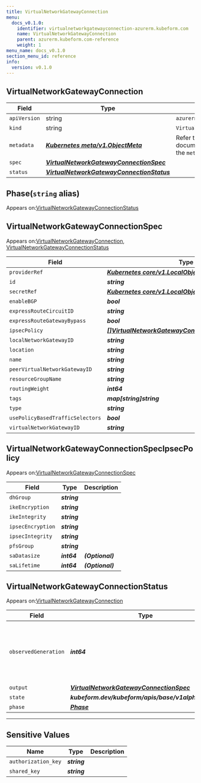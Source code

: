 ```yaml
---
title: VirtualNetworkGatewayConnection
menu:
  docs_v0.1.0:
    identifier: virtualnetworkgatewayconnection-azurerm.kubeform.com
    name: VirtualNetworkGatewayConnection
    parent: azurerm.kubeform.com-reference
    weight: 1
menu_name: docs_v0.1.0
section_menu_id: reference
info:
  version: v0.1.0
---
```


## VirtualNetworkGatewayConnection
| Field | Type | Description |
| ------ | ----- | ----------- |
| `apiVersion` | string | `azurerm.kubeform.com/v1alpha1` |
|    `kind` | string | `VirtualNetworkGatewayConnection` |
| `metadata` | ***[Kubernetes meta/v1.ObjectMeta](https://kubernetes.io/docs/reference/generated/kubernetes-api/v1.13/#objectmeta-v1-meta)***|Refer to the Kubernetes API documentation for the fields of the `metadata` field.|
| `spec` | ***[VirtualNetworkGatewayConnectionSpec](#virtualnetworkgatewayconnectionspec)***||
| `status` | ***[VirtualNetworkGatewayConnectionStatus](#virtualnetworkgatewayconnectionstatus)***||
## Phase(`string` alias)

Appears on:[VirtualNetworkGatewayConnectionStatus](#virtualnetworkgatewayconnectionstatus)

## VirtualNetworkGatewayConnectionSpec

Appears on:[VirtualNetworkGatewayConnection](#virtualnetworkgatewayconnection), [VirtualNetworkGatewayConnectionStatus](#virtualnetworkgatewayconnectionstatus)

| Field | Type | Description |
| ------ | ----- | ----------- |
| `providerRef` | ***[Kubernetes core/v1.LocalObjectReference](https://kubernetes.io/docs/reference/generated/kubernetes-api/v1.13/#localobjectreference-v1-core)***||
| `id` | ***string***||
| `secretRef` | ***[Kubernetes core/v1.LocalObjectReference](https://kubernetes.io/docs/reference/generated/kubernetes-api/v1.13/#localobjectreference-v1-core)***||
| `enableBGP` | ***bool***| ***(Optional)*** |
| `expressRouteCircuitID` | ***string***| ***(Optional)*** |
| `expressRouteGatewayBypass` | ***bool***| ***(Optional)*** |
| `ipsecPolicy` | ***[[]VirtualNetworkGatewayConnectionSpecIpsecPolicy](#virtualnetworkgatewayconnectionspecipsecpolicy)***| ***(Optional)*** |
| `localNetworkGatewayID` | ***string***| ***(Optional)*** |
| `location` | ***string***||
| `name` | ***string***||
| `peerVirtualNetworkGatewayID` | ***string***| ***(Optional)*** |
| `resourceGroupName` | ***string***||
| `routingWeight` | ***int64***| ***(Optional)*** |
| `tags` | ***map[string]string***| ***(Optional)*** |
| `type` | ***string***||
| `usePolicyBasedTrafficSelectors` | ***bool***| ***(Optional)*** |
| `virtualNetworkGatewayID` | ***string***||
## VirtualNetworkGatewayConnectionSpecIpsecPolicy

Appears on:[VirtualNetworkGatewayConnectionSpec](#virtualnetworkgatewayconnectionspec)

| Field | Type | Description |
| ------ | ----- | ----------- |
| `dhGroup` | ***string***||
| `ikeEncryption` | ***string***||
| `ikeIntegrity` | ***string***||
| `ipsecEncryption` | ***string***||
| `ipsecIntegrity` | ***string***||
| `pfsGroup` | ***string***||
| `saDatasize` | ***int64***| ***(Optional)*** |
| `saLifetime` | ***int64***| ***(Optional)*** |
## VirtualNetworkGatewayConnectionStatus

Appears on:[VirtualNetworkGatewayConnection](#virtualnetworkgatewayconnection)

| Field | Type | Description |
| ------ | ----- | ----------- |
| `observedGeneration` | ***int64***| ***(Optional)*** Resource generation, which is updated on mutation by the API Server.|
| `output` | ***[VirtualNetworkGatewayConnectionSpec](#virtualnetworkgatewayconnectionspec)***| ***(Optional)*** |
| `state` | ***kubeform.dev/kubeform/apis/base/v1alpha1.State***| ***(Optional)*** |
| `phase` | ***[Phase](#phase)***| ***(Optional)*** |
---
## Sensitive Values
| Name | Type | Description |
|------|------|-------------|
| `authorization_key` | ***string*** ||
| `shared_key` | ***string*** ||

